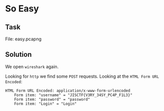 # So Easy

## Task

File: easy.pcapng

## Solution

We open `wireshark` again.

Looking for `http` we find some `POST` requests. Looking at the `HTML Form URL Encoded`:

```
HTML Form URL Encoded: application/x-www-form-urlencoded
    Form item: "username" = "JISCTF{V3RY_34SY_PC4P_F1L3}"
    Form item: "password" = "password"
    Form item: "Login" = "Login"
```
